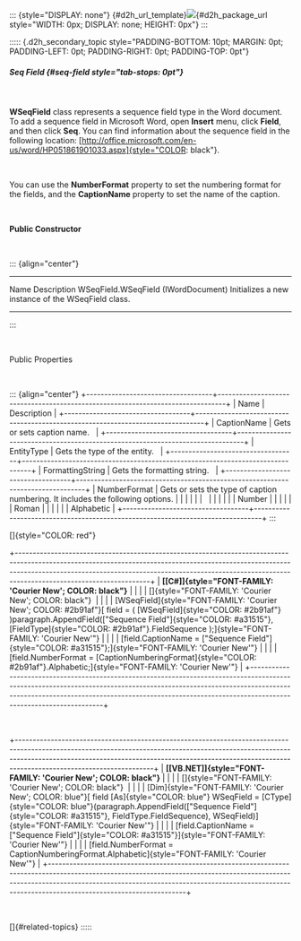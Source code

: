::: {style="DISPLAY: none"}
[](ms-xhelp:///?Id=d2h_url_template){#d2h_url_template}![](!package_url!){#d2h_package_url style="WIDTH: 0px; DISPLAY: none; HEIGHT: 0px"}
:::

::::: {.d2h_secondary_topic style="PADDING-BOTTOM: 10pt; MARGIN: 0pt; PADDING-LEFT: 0pt; PADDING-RIGHT: 0pt; PADDING-TOP: 0pt"}
##### Seq Field {#seq-field style="tab-stops: 0pt"}

 

**WSeqField** class represents a sequence field type in the Word document. To add a sequence field in Microsoft Word, open **Insert** menu, click **Field**, and then click **Seq**. You can find information about the sequence field in the following location: [http://office.microsoft.com/en-us/word/HP051861901033.aspx]{style="COLOR: black"}.

 

You can use the **NumberFormat** property to set the numbering format for the fields, and the **CaptionName** property to set the name of the caption.

 

**Public Constructor**

 

::: {align="center"}
  ------------------------------------- ----------------------------------------------------
  Name                                  Description
  WSeqField.WSeqField (IWordDocument)   Initializes a new instance of the WSeqField class.
  ------------------------------------- ----------------------------------------------------
:::

 

Public Properties

 

::: {align="center"}
+-----------------------------------+--------------------------------------------------------------------------------+
| Name                              | Description                                                                    |
+-----------------------------------+--------------------------------------------------------------------------------+
| CaptionName                       | Gets or sets caption name.                                                     |
+-----------------------------------+--------------------------------------------------------------------------------+
| EntityType                        | Gets the type of the entity.                                                   |
+-----------------------------------+--------------------------------------------------------------------------------+
| FormattingString                  | Gets the formatting string.                                                    |
+-----------------------------------+--------------------------------------------------------------------------------+
| NumberFormat                      | Gets or sets the type of caption numbering. It includes the following options. |
|                                   |                                                                                |
|                                   |                                                                                |
|                                   |                                                                                |
|                                   | Number                                                                         |
|                                   |                                                                                |
|                                   | Roman                                                                          |
|                                   |                                                                                |
|                                   | Alphabetic                                                                     |
+-----------------------------------+--------------------------------------------------------------------------------+
:::

[]{style="COLOR: red"} 

+-------------------------------------------------------------------------------------------------------------------------------------------------------------------------------------------------------------------------------------------------------------------------------+
| **[\[C#\]]{style="FONT-FAMILY: 'Courier New'; COLOR: black"}**                                                                                                                                                                                                                |
|                                                                                                                                                                                                                                                                               |
| []{style="FONT-FAMILY: 'Courier New'; COLOR: black"}                                                                                                                                                                                                                          |
|                                                                                                                                                                                                                                                                               |
| [WSeqField]{style="FONT-FAMILY: 'Courier New'; COLOR: #2b91af"}[ field = ( [WSeqField]{style="COLOR: #2b91af"} )paragraph.AppendField([\"Sequence Field\"]{style="COLOR: #a31515"}, [FieldType]{style="COLOR: #2b91af"}.FieldSequence );]{style="FONT-FAMILY: 'Courier New'"} |
|                                                                                                                                                                                                                                                                               |
| [field.CaptionName = [\"Sequence Field\"]{style="COLOR: #a31515"};]{style="FONT-FAMILY: 'Courier New'"}                                                                                                                                                                       |
|                                                                                                                                                                                                                                                                               |
| [field.NumberFormat = [CaptionNumberingFormat]{style="COLOR: #2b91af"}.Alphabetic;]{style="FONT-FAMILY: 'Courier New'"}                                                                                                                                                       |
+-------------------------------------------------------------------------------------------------------------------------------------------------------------------------------------------------------------------------------------------------------------------------------+

 

+--------------------------------------------------------------------------------------------------------------------------------------------------------------------------------------------------------------------------------------------------------------------------------+
| **[\[VB.NET\]]{style="FONT-FAMILY: 'Courier New'; COLOR: black"}**                                                                                                                                                                                                             |
|                                                                                                                                                                                                                                                                                |
| []{style="FONT-FAMILY: 'Courier New'; COLOR: black"}                                                                                                                                                                                                                           |
|                                                                                                                                                                                                                                                                                |
| [Dim]{style="FONT-FAMILY: 'Courier New'; COLOR: blue"}[ field [As]{style="COLOR: blue"} WSeqField = [CType]{style="COLOR: blue"}(paragraph.AppendField([\"Sequence Field\"]{style="COLOR: #a31515"}, FieldType.FieldSequence), WSeqField)]{style="FONT-FAMILY: 'Courier New'"} |
|                                                                                                                                                                                                                                                                                |
| [field.CaptionName = [\"Sequence Field\"]{style="COLOR: #a31515"}]{style="FONT-FAMILY: 'Courier New'"}                                                                                                                                                                         |
|                                                                                                                                                                                                                                                                                |
| [field.NumberFormat = CaptionNumberingFormat.Alphabetic]{style="FONT-FAMILY: 'Courier New'"}                                                                                                                                                                                   |
+--------------------------------------------------------------------------------------------------------------------------------------------------------------------------------------------------------------------------------------------------------------------------------+

 

[]{#related-topics}
:::::
